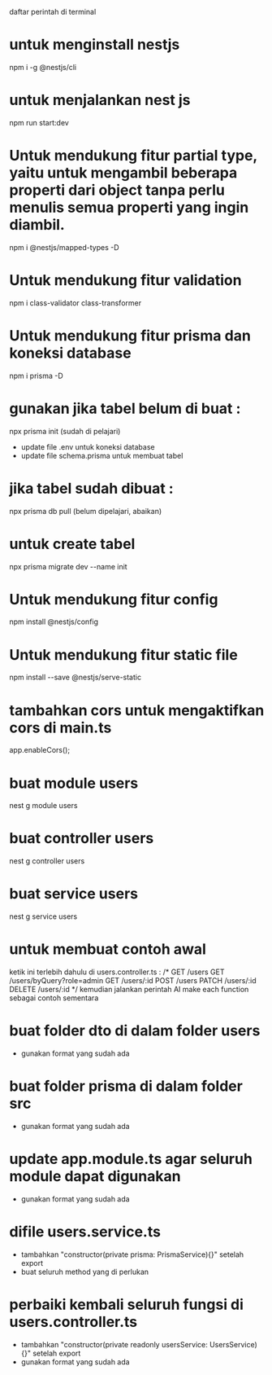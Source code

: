 daftar perintah di terminal
# untuk menginstall nestjs
npm i -g @nestjs/cli

# untuk menjalankan nest js
npm run start:dev

# Untuk mendukung fitur partial type, yaitu untuk mengambil beberapa properti dari object tanpa perlu menulis semua properti yang ingin diambil.
npm i @nestjs/mapped-types -D

# Untuk mendukung fitur validation
npm i class-validator class-transformer

# Untuk mendukung fitur prisma dan koneksi database
npm i prisma -D

# gunakan jika tabel belum di buat :
npx prisma init (sudah di pelajari)
- update file .env untuk koneksi database
- update file schema.prisma untuk membuat tabel

# jika tabel sudah dibuat :
npx prisma db pull (belum dipelajari, abaikan)

# untuk create tabel
npx prisma migrate dev --name init

# Untuk mendukung fitur config
npm install @nestjs/config

# Untuk mendukung fitur static file
npm install --save @nestjs/serve-static

# tambahkan cors untuk mengaktifkan cors di main.ts
app.enableCors();

# buat module users
nest g module users

# buat controller users
nest g controller users

# buat service users
nest g service users

# untuk membuat contoh awal
ketik ini terlebih dahulu di users.controller.ts :
/*
    GET /users
    GET /users/byQuery?role=admin
    GET /users/:id
    POST /users
    PATCH /users/:id
    DELETE /users/:id
*/
kemudian jalankan perintah AI
make each function sebagai contoh sementara

# buat folder dto di dalam folder users
- gunakan format yang sudah ada

# buat folder prisma di dalam folder src
- gunakan format yang sudah ada

# update app.module.ts agar seluruh module dapat digunakan
- gunakan format yang sudah ada

# difile users.service.ts
- tambahkan "constructor(private prisma: PrismaService){}" setelah export
- buat seluruh method yang di perlukan

# perbaiki kembali seluruh fungsi di users.controller.ts
- tambahkan "constructor(private readonly usersService: UsersService) {}" setelah export
- gunakan format yang sudah ada